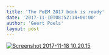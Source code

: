 ```yaml
---
title: 'The PoEM 2017 book is ready'
date: '2017-11-10T08:52:34+00:00'
author: 'Geert Poels'
layout: post
---
```


[![Screenshot 2017-11-18 10.20.15](http://www.mis.ugent.be/wp-content/uploads/2017/11/Screenshot-2017-11-18-10.20.15-199x300.png)](http://www.mis.ugent.be/wp-content/uploads/2017/11/Screenshot-2017-11-18-10.20.15.png)